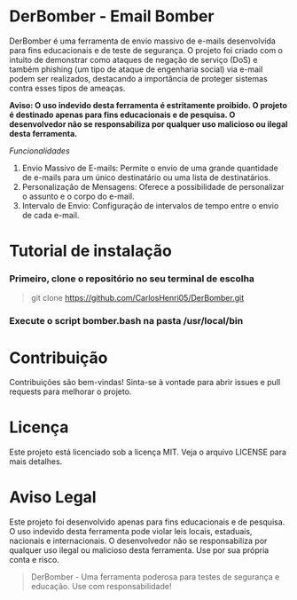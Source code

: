 # DerBomber - Email Bomber
DerBomber é uma ferramenta de envio massivo de e-mails desenvolvida para fins educacionais e de teste de segurança. O projeto foi criado com o intuito de demonstrar como ataques de negação de serviço (DoS) e também phishing (um tipo de ataque de engenharia social) via e-mail podem ser realizados, destacando a importância de proteger sistemas contra esses tipos de ameaças.

**Aviso: O uso indevido desta ferramenta é estritamente proibido. O projeto é destinado apenas para fins educacionais e de pesquisa. O desenvolvedor não se responsabiliza por qualquer uso malicioso ou ilegal desta ferramenta.**

*Funcionalidades*
1. Envio Massivo de E-mails: Permite o envio de uma grande quantidade de e-mails para um único destinatário ou uma lista de destinatários.
2. Personalização de Mensagens: Oferece a possibilidade de personalizar o assunto e o corpo do e-mail.
3. Intervalo de Envio: Configuração de intervalos de tempo entre o envio de cada e-mail.

# Tutorial de instalação 
### Primeiro, clone o repositório no seu terminal de escolha 
>git clone https://github.com/CarlosHenri05/DerBomber.git

### Execute o script bomber.bash na pasta /usr/local/bin




# Contribuição
Contribuições são bem-vindas! Sinta-se à vontade para abrir issues e pull requests para melhorar o projeto.

# Licença
Este projeto está licenciado sob a licença MIT. Veja o arquivo LICENSE para mais detalhes.

# Aviso Legal
Este projeto foi desenvolvido apenas para fins educacionais e de pesquisa. O uso indevido desta ferramenta pode violar leis locais, estaduais, nacionais e internacionais. O desenvolvedor não se responsabiliza por qualquer uso ilegal ou malicioso desta ferramenta. Use por sua própria conta e risco.

> DerBomber - Uma ferramenta poderosa para testes de segurança e educação. Use com responsabilidade!
